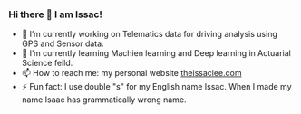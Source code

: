 ### Hi there 👋 I am Issac!

- 🔭 I’m currently working on Telematics data for driving analysis using GPS and Sensor data.
- 🌱 I’m currently learning Machien learning and Deep learning in Actuarial Science feild.
- 📫 How to reach me: my personal website [theissaclee.com](theissaclee.com)
- ⚡ Fun fact: I use double "s" for my English name Issac. When I made my name Isaac has grammatically wrong name. 
